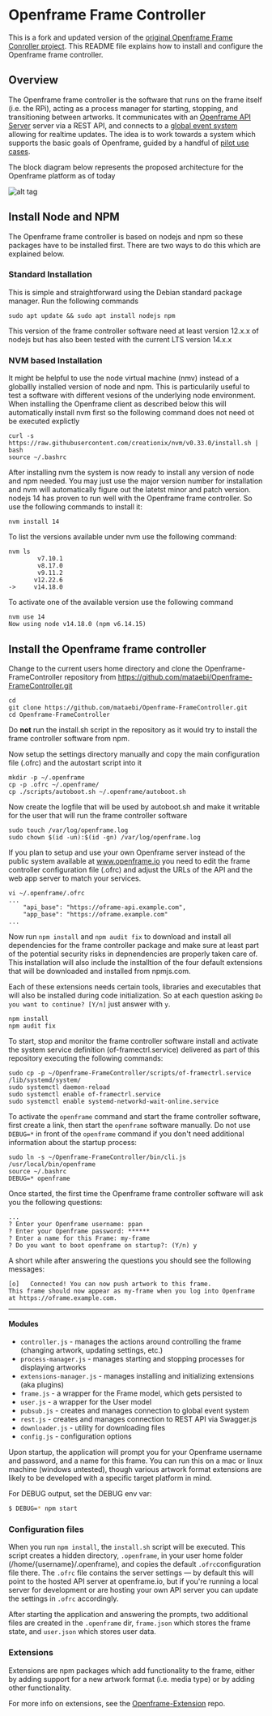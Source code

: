 # Openframe Frame Controller

This is a fork and updated version of the [original Openframe Frame Conroller project](https://github.com/OpenframeProject/Openframe). This README file explains how to install and configure the Openframe frame controller.

## Overview

The Openframe frame controller is the software that runs on the frame itself (i.e. the RPi), acting as a process manager for starting, stopping, and transitioning between artworks. It communicates with an [Openframe API Server](https://github.com/mataebi/Openframe-APIServer) server via a REST API, and connects to a [global event system](https://github.com/OpenframeProject/Openframe-PubSubServer) allowing for realtime updates. The idea is to work towards a system which supports the basic goals of Openframe, guided by a handful of [pilot use cases](https://github.com/OpenframeProject/Openframe-APIServer/wiki/Pilot-Use-Cases).

The block diagram below represents the proposed architecture for the Openframe platform as of today

![alt tag](https://raw.githubusercontent.com/OpenframeProject/openframeproject.github.io/master/img/API%20Diagram%20v3.jpg)


## Install Node and NPM
The Openframe frame controller is based on nodejs and npm so these packages have to be installed first. There are two ways to do this which are explained below.

### Standard Installation
This is simple and straightforward using the Debian standard package manager. Run the following commands
```
sudo apt update && sudo apt install nodejs npm
```
This version of the frame controller software need at least version 12.x.x of nodejs but has also been tested with the current LTS version 14.x.x

### NVM based Installation
It might be helpful to use the node virtual machine (nmv) instead of a globallly installed version of node and npm. This is particularily useful to test a software with different vesions of the underlying node environment. When installing the Openframe client as described below this will automatically install nvm first so the following command does not need ot be executed explictly
```
curl -s https://raw.githubusercontent.com/creationix/nvm/v0.33.0/install.sh | bash
source ~/.bashrc
```
After installing nvm the system is now ready to install any version of node and npm needed. You may just use the major version number for installation and nvm will automatically figure out the latetst minor and patch version. nodejs 14 has proven to run well with the Openframe frame controller. So use the following commands to install it:
```
nvm install 14
```
To list the versions available under nvm use the following command:
```
nvm ls
        v7.10.1
        v8.17.0
        v9.11.2
       v12.22.6
->     v14.18.0
```
To activate one of the available version use the following command
```
nvm use 14
Now using node v14.18.0 (npm v6.14.15)
```

## Install the Openframe frame controller
Change to the current users home directory and clone the Openframe-FrameController repository from https://github.com/mataebi/Openframe-FrameController.git
```
cd
git clone https://github.com/mataebi/Openframe-FrameController.git
cd Openframe-FrameController
```

Do **not** run the install.sh script in the repository as it would try to install the frame controller software from npm.

Now setup the settings directory manually and copy the main configuration file (.ofrc) and the autostart script into it
```
mkdir -p ~/.openframe
cp -p .ofrc ~/.openframe/
cp ./scripts/autoboot.sh ~/.openframe/autoboot.sh
```

Now create the logfile that will be used by autoboot.sh and make it writable for the user that will run the frame controller software
```
sudo touch /var/log/openframe.log
sudo chown $(id -un):$(id -gn) /var/log/openframe.log
```

If you plan to setup and use your own Openframe server instead of the public system available at www.openframe.io you need to edit the frame controller configuration file (.ofrc) and adjust the URLs of the API and the web app server to match your services.
```
vi ~/.openframe/.ofrc
...
    "api_base": "https://oframe-api.example.com",
    "app_base": "https://oframe.example.com"
...
```

Now run `npm install` and `npm audit fix` to download and install all dependencies for the frame controller package and make sure at least part of the potential security risks in depnendencies are properly taken care of. This installation will also include the installtion of the four default extensions that will be downloaded and installed from npmjs.com.

Each of these extensions needs certain tools, libraries and executables that will also be installed during code initialization. So at each question asking `Do you want to continue? [Y/n]` just answer with `y`.
```
npm install
npm audit fix
```

To start, stop and monitor the frame controller software install and activate the system service definition (of-framectrl.service) delivered as part of this repository executing the following commands:
```
sudo cp -p ~/Openframe-FrameController/scripts/of-framectrl.service /lib/systemd/system/
sudo systemctl daemon-reload
sudo systemctl enable of-framectrl.service
sudo systemctl enable systemd-networkd-wait-online.service
```

To activate the `openframe` command and start the frame controller software, first create a link, then start the `openframe` software manually. Do not use `DEBUG=*` in front of the `openframe` command if you don't need additional information about the startup process:
```
sudo ln -s ~/Openframe-FrameController/bin/cli.js /usr/local/bin/openframe
source ~/.bashrc
DEBUG=* openframe
```
Once started, the first time the Openframe frame controller software will ask you the following questions:
```
...
? Enter your Openframe username: ppan
? Enter your Openframe password: ******
? Enter a name for this Frame: my-frame
? Do you want to boot openframe on startup?: (Y/n) y
```

A short while after answering the questions you should see the following messages:
```
[o]   Connected! You can now push artwork to this frame.
This frame should now appear as my-frame when you log into Openframe at https://oframe.example.com.
```
---

#### Modules

* `controller.js` - manages the actions around controlling the frame (changing artwork, updating settings, etc.)
* `process-manager.js` - manages starting and stopping processes for displaying artworks
* `extensions-manager.js` - manages installing and initializing extensions (aka plugins)
* `frame.js` - a wrapper for the Frame model, which gets persisted to
* `user.js` - a wrapper for the User model
* `pubsub.js` - creates and manages connection to global event system
* `rest.js` - creates and manages connection to REST API via Swagger.js
* `downloader.js` - utility for downloading files
* `config.js` - configuration options

Upon startup, the application will prompt you for your Openframe username and password, and a name for this frame. You can run this on a mac or linux machine (windows untested), though various artwork format extensions are likely to be developed with a specific target platform in mind.

For DEBUG output, set the DEBUG env var:

```bash
$ DEBUG=* npm start
```

### Configuration files

When you run `npm install`, the `install.sh` script will be executed. This script creates a hidden directory, `.openframe`, in your user home folder (/home/{username}/.openframe), and copies the default `.ofrc`configuration file there. The `.ofrc` file contains the server settings — by default this will point to the hosted API server at openframe.io, but if you're running a local server for development or are hosting your own API server you can update the settings in `.ofrc` accordingly.

After starting the application and answering the prompts, two additional files are created in the `.openframe` dir, `frame.json` which stores the frame state, and `user.json` which stores user data.

### Extensions

Extensions are npm packages which add functionality to the frame, either by adding support for a new artwork format (i.e. media type) or by adding other functionality.

For more info on extensions, see the [Openframe-Extension](https://github.com/OpenframeProject/Openframe-Extension) repo.
